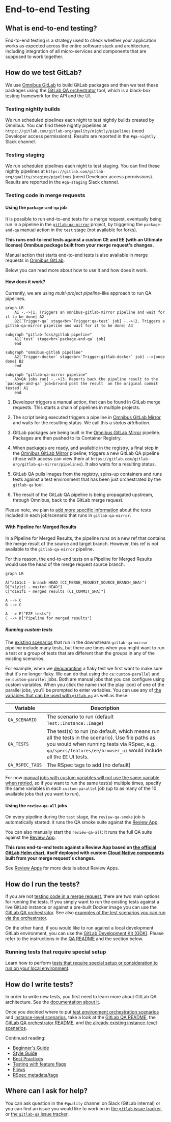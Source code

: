 # End-to-end Testing

## What is end-to-end testing?

End-to-end testing is a strategy used to check whether your application works
as expected across the entire software stack and architecture, including
integration of all micro-services and components that are supposed to work
together.

## How do we test GitLab?

We use [Omnibus GitLab](https://gitlab.com/gitlab-org/omnibus-gitlab) to build GitLab packages and then we
test these packages using the [GitLab QA orchestrator](https://gitlab.com/gitlab-org/gitlab-qa) tool, which is
a black-box testing framework for the API and the UI.

### Testing nightly builds

We run scheduled pipelines each night to test nightly builds created by Omnibus.
You can find these nightly pipelines at `https://gitlab.com/gitlab-org/quality/nightly/pipelines`
(need Developer access permissions). Results are reported in the `#qa-nightly` Slack channel.

### Testing staging

We run scheduled pipelines each night to test staging.
You can find these nightly pipelines at `https://gitlab.com/gitlab-org/quality/staging/pipelines`
(need Developer access permissions). Results are reported in the `#qa-staging` Slack channel.

### Testing code in merge requests

#### Using the `package-and-qa` job

It is possible to run end-to-end tests for a merge request, eventually being run in
a pipeline in the [`gitlab-qa-mirror`](https://gitlab.com/gitlab-org/gitlab-qa-mirror/) project,
by triggering the `package-and-qa` manual action in the `test` stage (not
available for forks).

**This runs end-to-end tests against a custom CE and EE (with an Ultimate license)
Omnibus package built from your merge request's changes.**

Manual action that starts end-to-end tests is also available in merge requests
in [Omnibus GitLab](https://gitlab.com/gitlab-org/omnibus-gitlab).

Below you can read more about how to use it and how does it work.

#### How does it work?

Currently, we are using _multi-project pipeline_-like approach to run QA
pipelines.

```mermaid
graph LR
    A1 -.->|1. Triggers an omnibus-gitlab-mirror pipeline and wait for it to be done| A2
    B2[`Trigger-qa` stage<br>`Trigger:qa-test` job] -.->|2. Triggers a gitlab-qa-mirror pipeline and wait for it to be done| A3

subgraph "gitlab-foss/gitlab pipeline"
    A1[`test` stage<br>`package-and-qa` job]
    end

subgraph "omnibus-gitlab pipeline"
    A2[`Trigger-docker` stage<br>`Trigger:gitlab-docker` job] -->|once done| B2
    end

subgraph "gitlab-qa-mirror pipeline"
    A3>QA jobs run] -.->|3. Reports back the pipeline result to the `package-and-qa` job<br>and post the result  on the original commit tested| A1
    end
```

1. Developer triggers a manual action, that can be found in GitLab merge
   requests. This starts a chain of pipelines in multiple projects.

1. The script being executed triggers a pipeline in
   [Omnibus GitLab Mirror](https://gitlab.com/gitlab-org/build/omnibus-gitlab-mirror)
   and waits for the resulting status. We call this a _status attribution_.

1. GitLab packages are being built in the [Omnibus GitLab Mirror](https://gitlab.com/gitlab-org/build/omnibus-gitlab-mirror)
   pipeline. Packages are then pushed to its Container Registry.

1. When packages are ready, and available in the registry, a final step in the
   [Omnibus GitLab Mirror](https://gitlab.com/gitlab-org/build/omnibus-gitlab-mirror) pipeline, triggers a new
   GitLab QA pipeline (those with access can view them at `https://gitlab.com/gitlab-org/gitlab-qa-mirror/pipelines`). It also waits for a resulting status.

1. GitLab QA pulls images from the registry, spins-up containers and runs tests
   against a test environment that has been just orchestrated by the `gitlab-qa`
   tool.

1. The result of the GitLab QA pipeline is being
   propagated upstream, through Omnibus, back to the GitLab merge request.

Please note, we plan to [add more specific information](https://gitlab.com/gitlab-org/quality/team-tasks/-/issues/156)
about the tests included in each job/scenario that runs in `gitlab-qa-mirror`.

#### With Pipeline for Merged Results

In a Pipeline for Merged Results, the pipeline runs on a new ref that contains the merge result of the source and target branch.
However, this ref is not available to the `gitlab-qa-mirror` pipeline.

For this reason, the end-to-end tests on a Pipeline for Merged Results would use the head of the merge request source branch.

```mermaid
graph LR

A["a1b1c1 - branch HEAD (CI_MERGE_REQUEST_SOURCE_BRANCH_SHA)"]
B["x1y1z1 - master HEAD"]
C["d1e1f1 - merged results (CI_COMMIT_SHA)"]

A --> C
B --> C

A --> E["E2E tests"]
C --> D["Pipeline for merged results"]
 ```

##### Running custom tests

The [existing scenarios](https://gitlab.com/gitlab-org/gitlab-qa/blob/master/docs/what_tests_can_be_run.md)
that run in the downstream `gitlab-qa-mirror` pipeline include many tests, but there are times when you might want to run a
test or a group of tests that are different than the groups in any of the existing scenarios.

For example, when we [dequarantine](https://about.gitlab.com/handbook/engineering/quality/guidelines/debugging-qa-test-failures/#dequarantining-tests)
a flaky test we first want to make sure that it's no longer flaky.
We can do that using the `ce:custom-parallel` and `ee:custom-parallel` jobs.
Both are manual jobs that you can configure using custom variables.
When you click the name (not the play icon) of one of the parallel jobs,
you'll be prompted to enter variables. You can use any of [the variables
that can be used with `gitlab-qa`](https://gitlab.com/gitlab-org/gitlab-qa/blob/master/docs/what_tests_can_be_run.md#supported-gitlab-environment-variables)
as well as these:

| Variable | Description |
|-|-|
| `QA_SCENARIO` | The scenario to run (default `Test::Instance::Image`) |
| `QA_TESTS` | The test(s) to run (no default, which means run all the tests in the scenario). Use file paths as you would when running tests via RSpec, e.g., `qa/specs/features/ee/browser_ui` would include all the `EE` UI tests. |
| `QA_RSPEC_TAGS` | The RSpec tags to add (no default) |

For now [manual jobs with custom variables will not use the same variable
when retried](https://gitlab.com/gitlab-org/gitlab/-/issues/31367), so if you want to run the same test(s) multiple times,
specify the same variables in each `custom-parallel` job (up to as
many of the 10 available jobs that you want to run).

#### Using the `review-qa-all` jobs

On every pipeline during the `test` stage, the `review-qa-smoke` job is
automatically started: it runs the QA smoke suite against the
[Review App](../review_apps.md).

You can also manually start the `review-qa-all`: it runs the full QA suite
against the [Review App](../review_apps.md).

**This runs end-to-end tests against a Review App based on [the official GitLab
Helm chart](https://gitlab.com/gitlab-org/charts/gitlab/), itself deployed with custom
[Cloud Native components](https://gitlab.com/gitlab-org/build/CNG) built from your merge request's changes.**

See [Review Apps](../review_apps.md) for more details about Review Apps.

## How do I run the tests?

If you are not [testing code in a merge request](#testing-code-in-merge-requests),
there are two main options for running the tests. If you simply want to run
the existing tests against a live GitLab instance or against a pre-built Docker image
you can use the [GitLab QA orchestrator](https://gitlab.com/gitlab-org/gitlab-qa/tree/master/README.md). See also [examples
of the test scenarios you can run via the orchestrator](https://gitlab.com/gitlab-org/gitlab-qa/blob/master/docs/what_tests_can_be_run.md#examples).

On the other hand, if you would like to run against a local development GitLab
environment, you can use the [GitLab Development Kit (GDK)](https://gitlab.com/gitlab-org/gitlab-development-kit/).
Please refer to the instructions in the [QA README](https://gitlab.com/gitlab-org/gitlab/tree/master/qa/README.md#how-can-i-use-it)
and the section below.

### Running tests that require special setup

Learn how to perform [tests that require special setup or consideration to run on your local environment](running_tests_that_require_special_setup.md).

## How do I write tests?

In order to write new tests, you first need to learn more about GitLab QA
architecture. See the [documentation about it](https://gitlab.com/gitlab-org/gitlab-qa/blob/master/docs/architecture.md).

Once you decided where to put [test environment orchestration scenarios](https://gitlab.com/gitlab-org/gitlab-qa/tree/master/lib/gitlab/qa/scenario) and
[instance-level scenarios](https://gitlab.com/gitlab-org/gitlab-foss/tree/master/qa/qa/specs/features), take a look at the [GitLab QA README](https://gitlab.com/gitlab-org/gitlab/tree/master/qa/README.md),
the [GitLab QA orchestrator README](https://gitlab.com/gitlab-org/gitlab-qa/tree/master/README.md), and [the already existing
instance-level scenarios](https://gitlab.com/gitlab-org/gitlab-foss/tree/master/qa/qa/specs/features).

Continued reading:

- [Beginner's Guide](beginners_guide.md)
- [Style Guide](style_guide.md)
- [Best Practices](best_practices.md)
- [Testing with feature flags](feature_flags.md)
- [Flows](flows.md)
- [RSpec metadata/tags](rspec_metadata_tests.md)

## Where can I ask for help?

You can ask question in the `#quality` channel on Slack (GitLab internal) or
you can find an issue you would like to work on in
[the `gitlab` issue tracker](https://gitlab.com/gitlab-org/gitlab/-/issues?label_name%5B%5D=QA&label_name%5B%5D=test), or
[the `gitlab-qa` issue tracker](https://gitlab.com/gitlab-org/gitlab-qa/-/issues?label_name%5B%5D=new+scenario).
